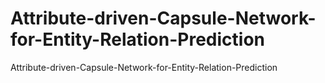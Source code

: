 # Attribute-driven-Capsule-Network-for-Entity-Relation-Prediction
Attribute-driven-Capsule-Network-for-Entity-Relation-Prediction
